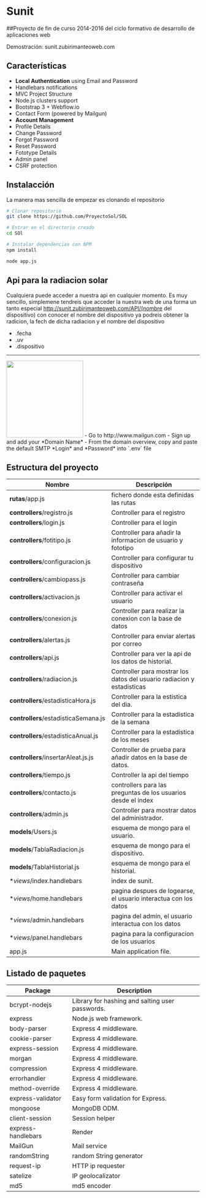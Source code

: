 # Sunit

##Proyecto de fin de curso 2014-2016 del ciclo formativo de desarrollo de aplicaciones web


Demostración:
sunit.zubirimanteoweb.com


Características
--------

- **Local Authentication** using Email and Password
- Handlebars notifications
- MVC Project Structure
- Node.js clusters support
- Bootstrap 3 + Webflow.io
- Contact Form (powered by Mailgun)
- **Account Management**
 - Profile Details
 - Change Password
 - Forgot Password
 - Reset Password
 - Fototype Details
 - Admin panel
- CSRF protection


Instalacción
---------------

La manera mas sencilla de empezar es clonando el repositorio

```bash
# Clonar repositorio
git clone https://github.com/ProyectoSol/SOL 

# Entrar en el directorio creado
cd SOl

# Instalar dependencias con NPM
npm install

node app.js
```

Api para la radiacion solar
------------------

Cualquiera puede acceder a nuestra api en cualquier momento. Es muy sencillo, simplemene tendreis que acceder
la nuestra web de una forma un tanto especial http://sunit.zubirimanteoweb.com/API/(nombre del dispositivo)
con conocer el nombre del dispositivo ya podreis obtener la radicion, la fech de dicha radiacion y el nombre del dispositivo

- .fecha
- .uv
- .dispositivo




<hr>

<img src="https://raw.github.com/mailgun/media/master/Mailgun_Primary.png" width="200">
- Go to http://www.mailgun.com
- Sign up and add your *Domain Name*
- From the domain overview, copy and paste the default SMTP *Login* and *Password* into `.env` file


Estructura del proyecto
-----------------

| Nombre                              | Descripción                                                            |
| ----------------------------------  | ------------------------------------------------------------------     |
| **rutas**/app.js                    | fichero donde esta definidas las rutas                                 |
| **controllers**/registro.js         | Controller para el registro                                            |
| **controllers**/login.js            | Controller para el login                                               |
| **controllers**/fotitipo.js         | Controller para añadir la informacion de usuario y fototipo            |
| **controllers**/configuracion.js    | Controller para configurar tu dispositivo                              |
| **controllers**/cambiopass.js       | Controller para cambiar contraseña                                     |
| **controllers**/activacion.js       | Controller para activar el usuario                                     |
| **controllers**/conexion.js         | Controller para realizar la conexion con la base de datos              |
| **controllers**/alertas.js          | Controller para enviar alertas por correo                              |
| **controllers**/api.js              | Controller para ver la api de los datos de historial.                  |
| **controllers**/radiacion.js        | Controller para mostrar los datos del usuario radiacion y estadisticas |
| **controllers**/estadisticaHora.js  | Controller para la estistica del dia.                                  |
| **controllers**/estadisticaSemana.js| Controller para la estadistica de la semana                            |
| **controllers**/estadisticaAnual.js | Controller para la estadistica de los meses                            |
| **controllers**/insertarAleat.js.js | Controller de prueba para añadir datos en la base de datos.            |
| **controllers**/tiempo.js           | Controller la api del tiempo                                           |
| **controllers**/contacto.js         | controllers para las preguntas de los usuarios desde el index          |
| **controllers**/admin.js            | Controller para mostrar datos del administrador.                       |
| **models**/Users.js                 | esquema de mongo para el usuario.                                      |
| **models**/TablaRadiacion.js        | esquema de mongo para el dispositivo.                                  |
| **models**/TablaHistorial.js        | esquema de mongo para el historial.                                    |
| **views*/index.handlebars           | index de sunit.                                                        |
| **views*/home.handlebars            | pagina despues de logearse, el usuario interactua con los datos        |
| **views*/admin.handlebars           | pagina del admin, el usuario interactua con los datos                  |
| **views*/panel.handlebars           | pagina para la configuracion de los usuarios                           |
| app.js                              | Main application file.                                                 |


Listado de paquetes
----------------

| Package                         | Description                                                           |
| ------------------------------- | --------------------------------------------------------------------- |
| bcrypt-nodejs                   | Library for hashing and salting user passwords.                       |     
| express                         | Node.js web framework.                                                |
| body-parser                     | Express 4 middleware.                                                 |
| cookie-parser                   | Express 4 middleware.                                                 |
| express-session                 | Express 4 middleware.                                                 |
| morgan                          | Express 4 middleware.                                                 |
| compression                     | Express 4 middleware.                                                 |
| errorhandler                    | Express 4 middleware.                                                 |
| method-override                 | Express 4 middleware.                                                 |
| express-validator               | Easy form validation for Express.                                     |
| mongoose                        | MongoDB ODM.                                                          |
| client-session                  | Session helper                                                        |
| express-handlebars              | Render                                                                |
| MailGun                         | Mail service                                                          |
| randomString                    | random String generator                                               |
| request-ip                      | HTTP ip requester                                                     |
| satelize                        | IP geolocalizator                                                     |
| md5                             | md5 encoder                                                           |



